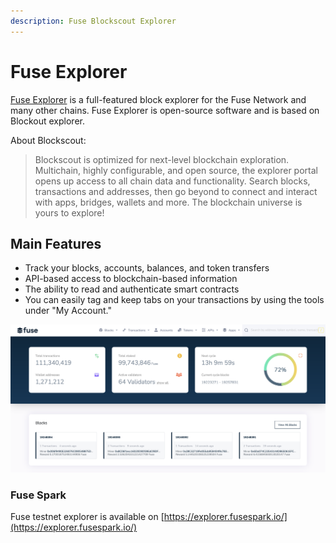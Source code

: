 ```yaml
---
description: Fuse Blockscout Explorer
---
```


# Fuse Explorer

[Fuse Explorer](https://explorer.fuse.io/) is a full-featured block explorer for the Fuse Network and many other chains. Fuse Explorer is open-source software and is based on Blockout explorer.

About Blockscout:

> Blockscout is optimized for next-level blockchain exploration. Multichain, highly configurable, and open source, the explorer portal opens up access to all chain data and functionality. Search blocks, transactions and addresses, then go beyond to connect and interact with apps, bridges, wallets and more. The blockchain universe is yours to explore!

## Main Features

* Track your blocks, accounts, balances, and token transfers
* API-based access to blockchain-based information
* The ability to read and authenticate smart contracts
* You can easily tag and keep tabs on your transactions by using the tools under "My Account."

![](<../../.gitbook/assets/image (4).png>)

### Fuse Spark

Fuse testnet explorer is available on [https://explorer.fusespark.io/](https://explorer.fusespark.io/)
